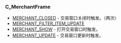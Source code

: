 ### C\_MerchantFrame

* [MERCHANT\_CLOSED](https://wow.gamepedia.com/MERCHANT_CLOSED) - 交易窗口关闭时触发。（两次）
* [MERCHANT\_FILTER\_ITEM\_UPDATE](https://wow.gamepedia.com/MERCHANT_FILTER_ITEM_UPDATE)
* [MERCHANT\_SHOW](https://wow.gamepedia.com/MERCHANT_SHOW) - 打开交易窗口时触发。
* [MERCHANT\_UPDATE](https://wow.gamepedia.com/MERCHANT_UPDATE) - 交易窗口更新时触发。



